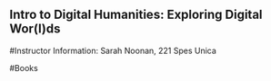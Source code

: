 ## Intro to Digital Humanities: Exploring Digital Wor(l)ds

#Instructor Information: 
Sarah Noonan, 221 Spes Unica

#Books
